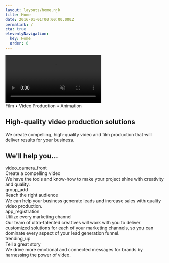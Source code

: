 ```yaml
---
layout: layouts/home.njk
title: Home
date: 2016-01-01T00:00:00.000Z
permalink: /
cta: true
eleventyNavigation:
  key: Home
  order: 0
---
```


<div class="wf-section">
    <div class="container w-container">
        <div class="section-block-1 bg">
            <div data-poster-url="/static/images/hero-poster.jpeg" data-video-urls="/static/images/hero.mp4,/static/images/hero.webm" data-autoplay="true" data-loop="true" data-wf-ignore="true" data-beta-bgvideo-upgrade="false" class="w-background-video w-background-video-atom">
                <video id="16ad9ea4-1777-0eb0-9ae1-521b4c82b2a8-video" autoplay="" loop="" style="background-image:url('/static/images/hero-poster.jpeg')" muted="" playsinline="" data-wf-ignore="true" data-object-fit="cover">
                    <source src="/static/images/hero.mp4" data-wf-ignore="true">
                    <source src="/static/images/hero.webm" data-wf-ignore="true">
                </video>
            </div>
        </div>
    </div>
</div>

<div class="homepagesection2 wf-section">
    <div class="container _976 w-container">
        <div>
            <div data-w-id="1c7face1-36bf-7735-a595-d043350cf293" style="opacity: 1;" class="smallcaps">Film • Video Production • Animation</div>
            <h2 data-w-id="5cc6b767-6ae4-f8d5-3104-d30e3ad86fc1" style="opacity: 1;" class="heading">High-quality video production solutions</h2>
            <div data-w-id="274ffd1c-a279-1e51-84d7-c7f7d16f7d56" style="opacity: 1;">We create compelling, high-quality video and film production that will deliver results for your business.</div>
        </div>
    </div>
</div>

<div class="section light wf-section">
            <div class="container _976 w-container">
                <div class="mt60">
                    <h2 data-w-id="4e94820c-da3d-dc2f-8be7-a5885cddfb51" style="opacity: 1;" class="heading mb40">We'll help you...</h2>
                    <div data-w-id="aa2fe41e-cf4e-e82e-18e1-5431b7359d4e" style="opacity: 1;" class="w-layout-grid l-homecard-grid">
                        <div id="w-node-_0b20fdb9-d3a7-07ba-d51d-b2a0ef96e046-26e01e98" class="c-homecard">
                            <div class="c-homecard__icon">video_camera_front</div>
                            <div class="c-homecard__heading">Create a compelling video</div>
                            <div class="c-homecard__text">We have the tools and know-how to make your project shine with creativity and quality.</div>
                        </div>
                        <div id="w-node-_97e33198-9f9d-78d0-e477-5ceab7e300db-26e01e98" class="c-homecard">
                            <div class="c-homecard__icon">group_add</div>
                            <div class="c-homecard__heading">Reach the right audience</div>
                            <div class="c-homecard__text">We can help your business generate leads and increase sales with quality video production.</div>
                        </div>
                        <div id="w-node-_547b93b1-c6c3-5270-3817-3ea4035f6adb-26e01e98" class="c-homecard">
                            <div class="c-homecard__icon">app_registration</div>
                            <div class="c-homecard__heading">Utilize every marketing channel</div>
                            <div class="c-homecard__text">Our team of ultra-talented creatives will work with you to deliver customized solutions for each of your marketing channels, so you can dominate every aspect of your lead generation funnel.</div>
                        </div>
                        <div id="w-node-_55b64049-c299-9786-228c-cc495800062c-26e01e98" class="c-homecard">
                            <div class="c-homecard__icon">trending_up</div>
                            <div class="c-homecard__heading">Tell a great story</div>
                            <div class="c-homecard__text">We drive more emotional and connected messages for brands by harnessing the power of video.</div>
                        </div>
                    </div>
                </div>
            </div>
        </div>